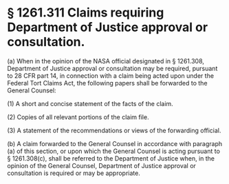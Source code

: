 # § 1261.311   Claims requiring Department of Justice approval or consultation.

(a) When in the opinion of the NASA official designated in § 1261.308, Department of Justice approval or consultation may be required, pursuant to 28 CFR part 14, in connection with a claim being acted upon under the Federal Tort Claims Act, the following papers shall be forwarded to the General Counsel:


(1) A short and concise statement of the facts of the claim.


(2) Copies of all relevant portions of the claim file.


(3) A statement of the recommendations or views of the forwarding official.


(b) A claim forwarded to the General Counsel in accordance with paragraph (a) of this section, or upon which the General Counsel is acting pursuant to § 1261.308(c), shall be referred to the Department of Justice when, in the opinion of the General Counsel, Department of Justice approval or consultation is required or may be appropriate.




